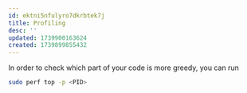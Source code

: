 ```yaml
---
id: ektni5nfulyro7dkrbtek7j
title: Profiling
desc: ''
updated: 1739900163624
created: 1739899855432
---
```



In order to check which part of your code is more greedy, you can run 

```bash
sudo perf top -p <PID>
```

